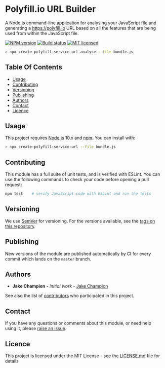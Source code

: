 # Polyfill.io URL Builder

A Node.js command-line application for analysing your JavaScript file and generating a https://polyfill.io URL based on all the features that are being used from within the JavaScript file.

[![NPM version](https://img.shields.io/npm/v/create-polyfill-service-url.svg)](https://www.npmjs.com/package/create-polyfill-service-url)
[![Build status](https://img.shields.io/circleci/build/gh/Financial-Times/polyfill-service-url-builder.svg)](https://circleci.com/gh/Financial-Times/polyfill-service-url-builder)
[![MIT licensed](https://img.shields.io/badge/license-MIT-blue.svg)](LICENSE.md)

```bash
> npx create-polyfill-service-url analyse --file bundle.js
```


## Table Of Contents

  - [Usage](#usage)
  - [Contributing](#contributing)
  - [Versioning](#versioning)
  - [Publishing](#publishing)
  - [Authors](#authors)
  - [Contact](#contact)
  - [Licence](#licence)


## Usage

This project requires [Node.js] 10.x and [npm]. You can install with:

```bash
> npx create-polyfill-service-url --file bundle.js
```

## Contributing

This module has a full suite of unit tests, and is verified with ESLint. You can use the following commands to check your code before opening a pull request:

```sh
npm test    # verify JavaScript code with ESLint and run the tests
```


## Versioning

We use [SemVer](http://semver.org/) for versioning. For the versions available, see the [tags on this repository](https://github.com/Financial-Times/polyfill-service-url-builder/tags). 

## Publishing

New versions of the module are published automatically by CI for every commit which lands on the `master` branch.

## Authors

* **Jake Champion** - *Initial work* - [Jake Champion](https://github.com/JakeChampion)

See also the list of [contributors](https://github.com/Financial-Times/polyfill-service-url-builder/contributors) who participated in this project.

## Contact

If you have any questions or comments about this module, or need help using it, please [raise an issue][issues].


## Licence

This project is licensed under the MIT License - see the [LICENSE.md](LICENSE.md) file for details


[issues]: https://github.com/Financial-Times/polyfill-service-url-builder/issues
[node.js]: https://nodejs.org/
[npm]: https://www.npmjs.com/
